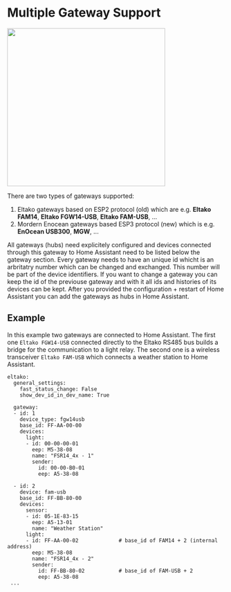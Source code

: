 # Multiple Gateway Support

<img src="./HA-Eltako-2Hubs.png" height="365">

There are two types of gateways supported:
1. Eltako gateways based on ESP2 protocol (old) which are e.g. **Eltako FAM14**, **Eltako FGW14-USB**, **Eltako FAM-USB**, ...
2. Mordern Enocean gateways based ESP3 protocol (new) which is e.g. **EnOcean USB300**, **MGW**, ...


All gateways (hubs) need explicitely configured and devices connected through this gateway to Home Assistant need to be listed below the gateway section. Every gateway needs to have an unique id whicht is an arbritatry number which can be changed and exchanged. This number will be part of the device identifiers. If you want to change a gateway you can keep the id of the previouse gateway and with it all ids and histories of its devices can be kept.
After you provided the configuration + restart of Home Assistant you can add the gateways as hubs in Home Assistant.

## Example
In this example two gateways are connected to Home Assistant. The first one `Eltako FGW14-USB` connected directly to the Eltako RS485 bus builds a bridge for the communication to a light relay. The second one is a wireless transceiver `Eltako FAM-USB` which connects a weather station to Home Assistant.
```
eltako:
  general_settings:
    fast_status_change: False
    show_dev_id_in_dev_name: True

  gateway:
  - id: 1
    device_type: fgw14usb
    base_id: FF-AA-00-00
    devices:
      light:
      - id: 00-00-00-01
        eep: M5-38-08
        name: "FSR14_4x - 1"
        sender:
          id: 00-00-B0-01
          eep: A5-38-08

  - id: 2
    device: fam-usb
    base_id: FF-BB-80-00
    devices:
      sensor:
      - id: 05-1E-83-15
        eep: A5-13-01
        name: "Weather Station"
      light:
      - id: FF-AA-00-02             # base_id of FAM14 + 2 (internal address)
        eep: M5-38-08
        name: "FSR14_4x - 2"
        sender:
          id: FF-BB-80-02           # base_id of FAM-USB + 2
          eep: A5-38-08
 ...
```
